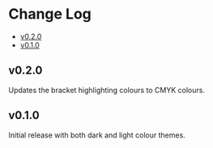 # Change Log

- [v0.2.0](#v020)
- [v0.1.0](#v010)


## v0.2.0

Updates the bracket highlighting colours to CMYK colours.


## v0.1.0

Initial release with both dark and light colour themes.
